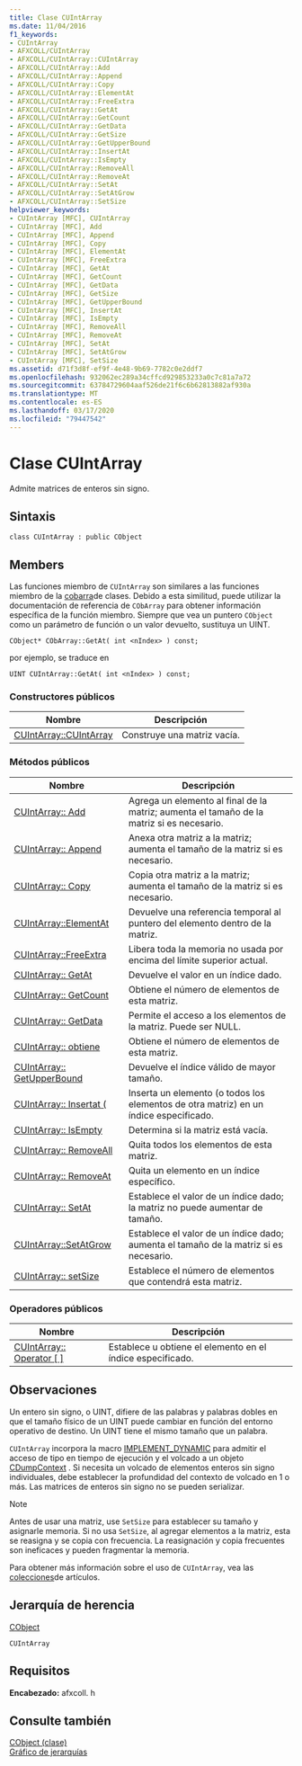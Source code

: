 ```yaml
---
title: Clase CUIntArray
ms.date: 11/04/2016
f1_keywords:
- CUIntArray
- AFXCOLL/CUIntArray
- AFXCOLL/CUIntArray::CUIntArray
- AFXCOLL/CUIntArray::Add
- AFXCOLL/CUIntArray::Append
- AFXCOLL/CUIntArray::Copy
- AFXCOLL/CUIntArray::ElementAt
- AFXCOLL/CUIntArray::FreeExtra
- AFXCOLL/CUIntArray::GetAt
- AFXCOLL/CUIntArray::GetCount
- AFXCOLL/CUIntArray::GetData
- AFXCOLL/CUIntArray::GetSize
- AFXCOLL/CUIntArray::GetUpperBound
- AFXCOLL/CUIntArray::InsertAt
- AFXCOLL/CUIntArray::IsEmpty
- AFXCOLL/CUIntArray::RemoveAll
- AFXCOLL/CUIntArray::RemoveAt
- AFXCOLL/CUIntArray::SetAt
- AFXCOLL/CUIntArray::SetAtGrow
- AFXCOLL/CUIntArray::SetSize
helpviewer_keywords:
- CUIntArray [MFC], CUIntArray
- CUIntArray [MFC], Add
- CUIntArray [MFC], Append
- CUIntArray [MFC], Copy
- CUIntArray [MFC], ElementAt
- CUIntArray [MFC], FreeExtra
- CUIntArray [MFC], GetAt
- CUIntArray [MFC], GetCount
- CUIntArray [MFC], GetData
- CUIntArray [MFC], GetSize
- CUIntArray [MFC], GetUpperBound
- CUIntArray [MFC], InsertAt
- CUIntArray [MFC], IsEmpty
- CUIntArray [MFC], RemoveAll
- CUIntArray [MFC], RemoveAt
- CUIntArray [MFC], SetAt
- CUIntArray [MFC], SetAtGrow
- CUIntArray [MFC], SetSize
ms.assetid: d71f3d8f-ef9f-4e48-9b69-7782c0e2ddf7
ms.openlocfilehash: 932062ec289a34cffcd929853233a0c7c81a7a72
ms.sourcegitcommit: 63784729604aaf526de21f6c6b62813882af930a
ms.translationtype: MT
ms.contentlocale: es-ES
ms.lasthandoff: 03/17/2020
ms.locfileid: "79447542"
---
```

# <a name="cuintarray-class"></a>Clase CUIntArray

Admite matrices de enteros sin signo.

## <a name="syntax"></a>Sintaxis

```
class CUIntArray : public CObject
```

## <a name="members"></a>Members

Las funciones miembro de `CUIntArray` son similares a las funciones miembro de la [cobarra](../../mfc/reference/cobarray-class.md)de clases. Debido a esta similitud, puede utilizar la documentación de referencia de `CObArray` para obtener información específica de la función miembro. Siempre que vea un puntero `CObject` como un parámetro de función o un valor devuelto, sustituya un UINT.

`CObject* CObArray::GetAt( int <nIndex> ) const;`

por ejemplo, se traduce en

`UINT CUIntArray::GetAt( int <nIndex> ) const;`

### <a name="public-constructors"></a>Constructores públicos

|Nombre|Descripción|
|----------|-----------------|
|[CUIntArray::CUIntArray](../../mfc/reference/cobarray-class.md#cobarray)|Construye una matriz vacía.|

### <a name="public-methods"></a>Métodos públicos

|Nombre|Descripción|
|----------|-----------------|
|[CUIntArray:: Add](../../mfc/reference/cobarray-class.md#add)|Agrega un elemento al final de la matriz; aumenta el tamaño de la matriz si es necesario.|
|[CUIntArray:: Append](../../mfc/reference/cobarray-class.md#append)|Anexa otra matriz a la matriz; aumenta el tamaño de la matriz si es necesario.|
|[CUIntArray:: Copy](../../mfc/reference/cobarray-class.md#copy)|Copia otra matriz a la matriz; aumenta el tamaño de la matriz si es necesario.|
|[CUIntArray::ElementAt](../../mfc/reference/cobarray-class.md#elementat)|Devuelve una referencia temporal al puntero del elemento dentro de la matriz.|
|[CUIntArray::FreeExtra](../../mfc/reference/cobarray-class.md#freeextra)|Libera toda la memoria no usada por encima del límite superior actual.|
|[CUIntArray:: GetAt](../../mfc/reference/cobarray-class.md#getat)|Devuelve el valor en un índice dado.|
|[CUIntArray:: GetCount](../../mfc/reference/cobarray-class.md#getcount)|Obtiene el número de elementos de esta matriz.|
|[CUIntArray:: GetData](../../mfc/reference/cobarray-class.md#getdata)|Permite el acceso a los elementos de la matriz. Puede ser NULL.|
|[CUIntArray:: obtiene](../../mfc/reference/cobarray-class.md#getsize)|Obtiene el número de elementos de esta matriz.|
|[CUIntArray:: GetUpperBound](../../mfc/reference/cobarray-class.md#getupperbound)|Devuelve el índice válido de mayor tamaño.|
|[CUIntArray:: Insertat (](../../mfc/reference/cobarray-class.md#insertat)|Inserta un elemento (o todos los elementos de otra matriz) en un índice especificado.|
|[CUIntArray:: IsEmpty](../../mfc/reference/cobarray-class.md#isempty)|Determina si la matriz está vacía.|
|[CUIntArray:: RemoveAll](../../mfc/reference/cobarray-class.md#removeall)|Quita todos los elementos de esta matriz.|
|[CUIntArray:: RemoveAt](../../mfc/reference/cobarray-class.md#removeat)|Quita un elemento en un índice específico.|
|[CUIntArray:: SetAt](../../mfc/reference/cobarray-class.md#setat)|Establece el valor de un índice dado; la matriz no puede aumentar de tamaño.|
|[CUIntArray::SetAtGrow](../../mfc/reference/cobarray-class.md#setatgrow)|Establece el valor de un índice dado; aumenta el tamaño de la matriz si es necesario.|
|[CUIntArray:: setSize](../../mfc/reference/cobarray-class.md#setsize)|Establece el número de elementos que contendrá esta matriz.|

### <a name="public-operators"></a>Operadores públicos

|Nombre|Descripción|
|----------|-----------------|
|[CUIntArray:: Operator \[ \]](../../mfc/reference/cobarray-class.md#operator_at)|Establece u obtiene el elemento en el índice especificado.|

## <a name="remarks"></a>Observaciones

Un entero sin signo, o UINT, difiere de las palabras y palabras dobles en que el tamaño físico de un UINT puede cambiar en función del entorno operativo de destino. Un UINT tiene el mismo tamaño que un palabra.

`CUIntArray` incorpora la macro [IMPLEMENT_DYNAMIC](run-time-object-model-services.md#implement_dynamic) para admitir el acceso de tipo en tiempo de ejecución y el volcado a un objeto [CDumpContext](../../mfc/reference/cdumpcontext-class.md) . Si necesita un volcado de elementos enteros sin signo individuales, debe establecer la profundidad del contexto de volcado en 1 o más. Las matrices de enteros sin signo no se pueden serializar.

> [!NOTE]
>  Antes de usar una matriz, use `SetSize` para establecer su tamaño y asignarle memoria. Si no usa `SetSize`, al agregar elementos a la matriz, esta se reasigna y se copia con frecuencia. La reasignación y copia frecuentes son ineficaces y pueden fragmentar la memoria.

Para obtener más información sobre el uso de `CUIntArray`, vea las [colecciones](../../mfc/collections.md)de artículos.

## <a name="inheritance-hierarchy"></a>Jerarquía de herencia

[CObject](../../mfc/reference/cobject-class.md)

`CUIntArray`

## <a name="requirements"></a>Requisitos

**Encabezado:** afxcoll. h

## <a name="see-also"></a>Consulte también

[CObject (clase)](../../mfc/reference/cobject-class.md)<br/>
[Gráfico de jerarquías](../../mfc/hierarchy-chart.md)
